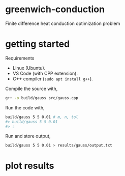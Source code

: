 # greenwich-conduction

Finite difference heat conduction optimization problem

# getting started

Requirements

-   Linux (Ubuntu).
-   VS Code (with CPP extension).
-   C++ compiler (`sudo apt install g++`).

Compile the source with,

```sh
g++ -o build/gauss src/gauss.cpp
```

Run the code with,

```sh
build/gauss 5 5 0.01 # m, n, tol
#> build/gauss 5 5 0.01
#> :
```

Run and store output,

```sh
build/gauss 5 5 0.01 > results/gauss/output.txt
```

# plot results

